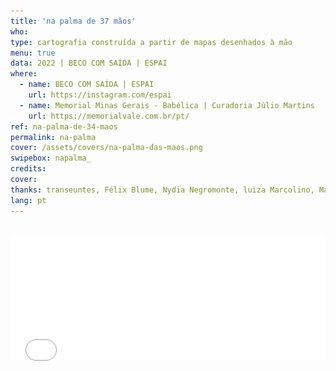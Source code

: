 ```yaml
---
title: 'na palma de 37 mãos'
who: 
type: cartografia construída a partir de mapas desenhados à mão
menu: true
data: 2022 | BECO COM SAÍDA | ESPAI
where: 
  - name: BECO COM SAÍDA | ESPAI
    url: https://instagram.com/espai
  - name: Memorial Minas Gerais - Babélica | Curadoria Júlio Martins
    url: https://memorialvale.com.br/pt/
ref: na-palma-de-34-maos
permalink: na-palma
cover: /assets/covers/na-palma-das-maos.png
swipebox: napalma_
credits: 
cover: 
thanks: transeuntes, Félix Blume, Nydia Negromonte, luiza Marcolino, Marcelo Drummond, Janaina Melo, Mariana Zani, Elisa Lana, João Paulo Costa, Bernardo Esteves, Tiago Esteves, Ana Esteves, Clarice Lacerda, Clarice Rodrigues, Luana Lorenzini, Mercedes Valadares, Helena Reis, Débora da padaria, Sérgio cheveiro, vendedores da Casa dos Parafusos, funcionárias dos Correios (unidade Raul Soares – BH), Maria Raquel Dias, alunas do Colégio Santa Dorotéia, Hamilton Reis, Rafael Reis, Túlio Jorge, Rafael Pimenta, Edimilson, farmacêutio da Drogaria do Dias, Flávia Mafra.
lang: pt
---
```



<br>
 <div>
  <div style="width:100%; height:160vh !important;">  
  <div class="video-wrapper" style="width:100%; height: 80vh !important"> 
  <iframe src="../na-palma-de-34-maos" height="200" width="100%" style="border:0px" scrolling="no"></iframe>
  </div></div>
</div>
  <div class="overlay" onClick="style.pointerEvents='none'"></div>
*Clique [aqui](../na-palma-de-n-maos){:target="_blank"} para abrir o mapa 1 em outra aba.*
<br><br><br>

 <div>
  <div style="width:100%; height:160vh !important;">  
  <div class="video-wrapper" style="width:100%; height: 80vh !important"> 
  <iframe src="../napalmadasmaos" height="200" width="100%" style="border:0px" scrolling="no"></iframe>
  </div></div>
</div>
  <div class="overlay" onClick="style.pointerEvents='none'"></div>
*E clique [aqui](../napalmadasmaos){:target="_blank"} para abrir o mapa 2.*
<br><br><br>


Partindo do beco do Espai, localizado no bairro Santa Efigênia, em Belo Horizonte, pedi a transeuntes,  vendedores e amigos com quem me encontrava, mapas rascunhados à mão para me orientar sobre rotas de saída dos lugares  onde estávamos, sem entretanto dizer para onde eu gostaria de ir. O final de cada mapa desenhado era o ponto de partida para um novo caminho.  

Os mapas desenhados à mão são vetorizados, reescalonados e projetados sobre o mapa geográfico de Belo Horizonte, fazendo uma  colagem e criando uma nova cartografia da cidade.
  

**Curadoria:** Marcelo Drummond e Janaina Melo

**Participantes:** transeuntes, Elisa Lana, João Paulo Costa, Bernardo Esteves, Tiago Esteves, Ana Esteves, Clarice Lacerda, Clarice Rodrigues, Luana Lorenzini, Mercedes Valadares, Helena Reis, Débora da padaria, Sérgio cheveiro, vendedores da Casa dos Parafusos, funcionárias dos Correios (unidade Raul Soares – BH), Maria Raquel Dias, alunas do Colégio Santa Dorotéia, Hamilton Reis, Rafael Reis, Túlio Jorge, Rafael Pimenta, Edimilson, Drogaria do Dias e Flávia Mafra.
<br><br>

---

<br><br>
<br>
  <div id="swipebox-gallery">
    {% for file in site.static_files %}
      {% if file.path contains "na_palma" %}
          <a href="{{ site.baseurl }}{{ file.path }}" class="swipebox">
            <img src="{{ site.baseurl }}{{ file.path }}" alt="">
          </a>
      {% endif %}
    {% endfor %}
  </div>

*fotos Félix Blume*
<br><br>

---

<br><br>
<img src="../assets/posts/palma_na_parede.png" class="img-border">
<br><br>

  
---
  
  
<br>

## Montagem na parede:

<br><br>
<img src="../assets/posts/palma_na_parede.gif" class="img-border">
<br><br>

  
---
  
<br>

## Mapa dobrável:

<br><br>
<img src="../assets/posts/palma_dobravel.gif" class="img-border" style="width:30vw">
<br><br>

  
---
  
<br>

## Processo: